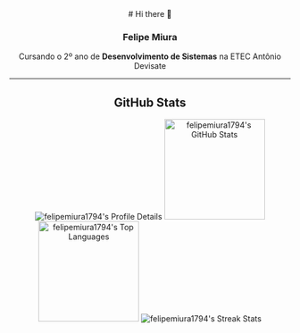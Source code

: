 <div align="center">
# Hi there 👋

### Felipe Miura

Cursando o 2º ano de **Desenvolvimento de Sistemas** na ETEC Antônio Devisate

---

## GitHub Stats
<img src="https://github-profile-summary-cards.vercel.app/api/cards/profile-details?username=felipemiura1794&theme=tokyonight" alt="felipemiura1794's Profile Details" />

<img height="180em" src="https://github-readme-stats.vercel.app/api?username=felipemiura1794&theme=tokyonight&show_icons=true&hide_border=true&count_private=true" alt="felipemiura1794's GitHub Stats" />
<img height="180em" src="https://github-readme-stats.vercel.app/api/top-langs/?username=felipemiura1794&layout=compact&theme=tokyonight&hide_border=true" alt="felipemiura1794's Top Languages" />

<img src="https://streak-stats.demolab.com?user=felipemiura1794&theme=tokyonight&hide_border=true" alt="felipemiura1794's Streak Stats" />
